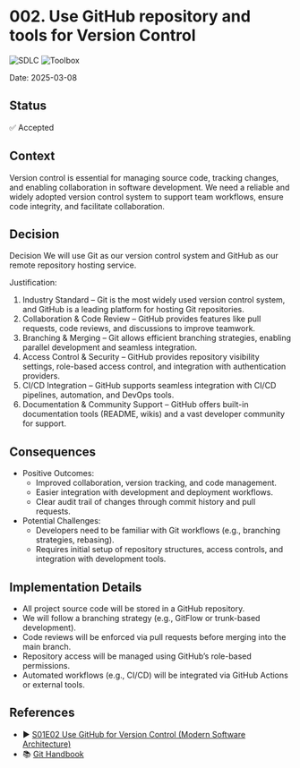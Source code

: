 ﻿# 002. Use GitHub repository and tools for Version Control
![SDLC](https://img.shields.io/badge/SDLC-orange) 
![Toolbox](https://img.shields.io/badge/Toolbox-blue)

Date: 2025-03-08

## Status

✅ Accepted

## Context

Version control is essential for managing source code, tracking changes, and enabling collaboration in software development.
We need a reliable and widely adopted version control system to support team workflows, ensure code integrity, and facilitate collaboration.

## Decision

Decision
We will use Git as our version control system and GitHub as our remote repository hosting service.

Justification:
1. Industry Standard – Git is the most widely used version control system, and GitHub is a leading platform for hosting Git repositories.
2. Collaboration & Code Review – GitHub provides features like pull requests, code reviews, and discussions to improve teamwork.
3. Branching & Merging – Git allows efficient branching strategies, enabling parallel development and seamless integration.
4. Access Control & Security – GitHub provides repository visibility settings, role-based access control, and integration with authentication providers.
5. CI/CD Integration – GitHub supports seamless integration with CI/CD pipelines, automation, and DevOps tools.
6. Documentation & Community Support – GitHub offers built-in documentation tools (README, wikis) and a vast developer community for support.

## Consequences

* Positive Outcomes:
  * Improved collaboration, version tracking, and code management.
  * Easier integration with development and deployment workflows.
  * Clear audit trail of changes through commit history and pull requests.
* Potential Challenges:
  * Developers need to be familiar with Git workflows (e.g., branching strategies, rebasing).
  * Requires initial setup of repository structures, access controls, and integration with development tools.

## Implementation Details

* All project source code will be stored in a GitHub repository.
* We will follow a branching strategy (e.g., GitFlow or trunk-based development).
* Code reviews will be enforced via pull requests before merging into the main branch.
* Repository access will be managed using GitHub’s role-based permissions.
* Automated workflows (e.g., CI/CD) will be integrated via GitHub Actions or external tools.

## References

* ▶️ [S01E02 Use GitHub for Version Control (Modern Software Architecture)](https://youtu.be/YZxJj41nQ7A)
* 📚 [Git Handbook](https://guides.github.com/introduction/git-handbook/)
